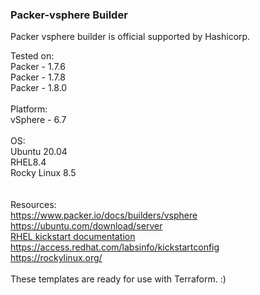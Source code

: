 ### Packer-vsphere Builder

Packer vsphere builder is official supported by Hashicorp. 

Tested on: <br>
Packer - 1.7.6 <br>
Packer - 1.7.8 <br>
Packer - 1.8.0 <br>
<br>
Platform:<br>
vSphere - 6.7 <br>
<br>
OS: <br>
Ubuntu 20.04 <br>
RHEL8.4 <br>
Rocky Linux 8.5 <br>
<br>
<br>
Resources: <br>
https://www.packer.io/docs/builders/vsphere <br>
https://ubuntu.com/download/server <br>
<a href="https://access.redhat.com/documentation/en-us/red_hat_enterprise_linux/8/html/performing_an_advanced_rhel_installation/creating-kickstart-files_installing-rhel-as-an-experienced-user">RHEL kickstart documentation</a> <br>
https://access.redhat.com/labsinfo/kickstartconfig <br>
https://rockylinux.org/ <br>
<br>
These templates are ready for use with Terraform. :)
